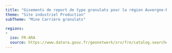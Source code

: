 ```yaml
---
title: "Gisements de report de type granulats pour la région Auvergne-Rhône-Alpes"
theme: "Site industriel Production"
subTheme: "Mine Carrière granulats"

regions:
-
  iso: FR-ARA
  source: https://www.datara.gouv.fr/geonetwork/srv/fre/catalog.search#/search?resultType=details&sortBy=relevance&from=1&to=20&fast=index&_content_type=json&any=Gisements%20de%20report%20de%20type%20granulats%20pour%20la%20r%C3%A9gion%20Auvergne-Rh%C3%B4ne-Alpes
---
```

